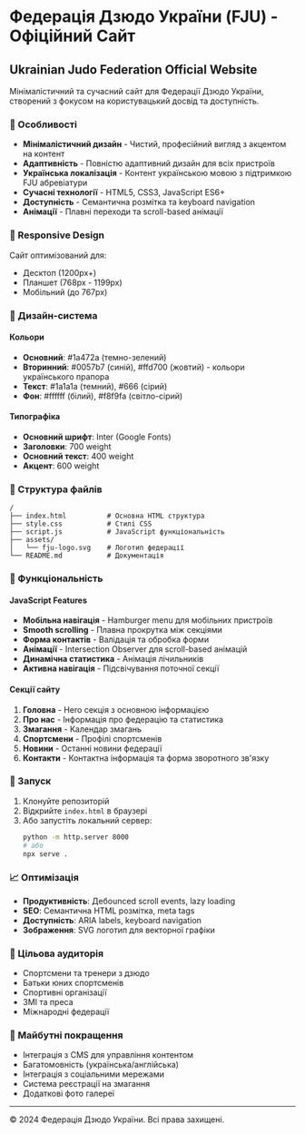 # Федерація Дзюдо України (FJU) - Офіційний Сайт

## Ukrainian Judo Federation Official Website

Мінімалістичний та сучасний сайт для Федерації Дзюдо України, створений з фокусом на користувацький досвід та доступність.

### 🌟 Особливості

- **Мінімалістичний дизайн** - Чистий, професійний вигляд з акцентом на контент
- **Адаптивність** - Повністю адаптивний дизайн для всіх пристроїв
- **Українська локалізація** - Контент українською мовою з підтримкою FJU абревіатури
- **Сучасні технології** - HTML5, CSS3, JavaScript ES6+
- **Доступність** - Семантична розмітка та keyboard navigation
- **Анімації** - Плавні переходи та scroll-based анімації

### 📱 Responsive Design

Сайт оптимізований для:
- Десктоп (1200px+)
- Планшет (768px - 1199px)
- Мобільний (до 767px)

### 🎨 Дизайн-система

#### Кольори
- **Основний**: #1a472a (темно-зелений)
- **Вторинний**: #0057b7 (синій), #ffd700 (жовтий) - кольори українського прапора
- **Текст**: #1a1a1a (темний), #666 (сірий)
- **Фон**: #ffffff (білий), #f8f9fa (світло-сірий)

#### Типографіка
- **Основний шрифт**: Inter (Google Fonts)
- **Заголовки**: 700 weight
- **Основний текст**: 400 weight
- **Акцент**: 600 weight

### 📂 Структура файлів

```
/
├── index.html          # Основна HTML структура
├── style.css           # Стилі CSS
├── script.js           # JavaScript функціональність
├── assets/
│   └── fju-logo.svg    # Логотип федерації
└── README.md           # Документація
```

### 🔧 Функціональність

#### JavaScript Features
- **Мобільна навігація** - Hamburger menu для мобільних пристроїв
- **Smooth scrolling** - Плавна прокрутка між секціями
- **Форма контактів** - Валідація та обробка форми
- **Анімації** - Intersection Observer для scroll-based анімацій
- **Динамічна статистика** - Анімація лічильників
- **Активна навігація** - Підсвічування поточної секції

#### Секції сайту
1. **Головна** - Hero секція з основною інформацією
2. **Про нас** - Інформація про федерацію та статистика
3. **Змагання** - Календар змагань
4. **Спортсмени** - Профілі спортсменів
5. **Новини** - Останні новини федерації
6. **Контакти** - Контактна інформація та форма зворотного зв'язку

### 🚀 Запуск

1. Клонуйте репозиторій
2. Відкрийте `index.html` в браузері
3. Або запустіть локальний сервер:
   ```bash
   python -m http.server 8000
   # або
   npx serve .
   ```

### 📈 Оптимізація

- **Продуктивність**: Дебounced scroll events, lazy loading
- **SEO**: Семантична HTML розмітка, meta tags
- **Доступність**: ARIA labels, keyboard navigation
- **Зображення**: SVG логотип для векторної графіки

### 🎯 Цільова аудиторія

- Спортсмени та тренери з дзюдо
- Батьки юних спортсменів
- Спортивні організації
- ЗМІ та преса
- Міжнародні федерації

### 🔮 Майбутні покращення

- Інтеграція з CMS для управління контентом
- Багатомовність (українська/англійська)
- Інтеграція з соціальними мережами
- Система реєстрації на змагання
- Додаткові фото галереї

---

© 2024 Федерація Дзюдо України. Всі права захищені. 